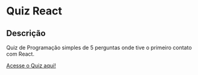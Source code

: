 ﻿# Quiz React
 
 ## Descrição 

Quiz de Programação simples de 5 perguntas onde tive o primeiro contato com React.

[Acesse o Quiz aqui!](https://quiz-react-kappa.vercel.app/ "Deploy") 

